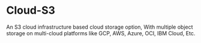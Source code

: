 # Cloud-S3
An S3 cloud infrastructure based cloud storage option, With multiple object storage on multi-cloud platforms like GCP, AWS, Azure, OCI, IBM Cloud, Etc.
